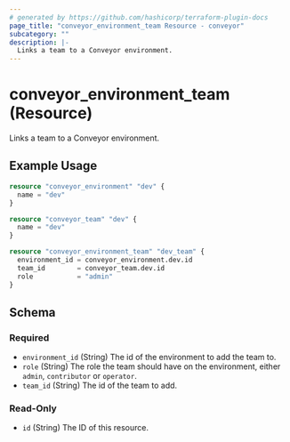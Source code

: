 ```yaml
---
# generated by https://github.com/hashicorp/terraform-plugin-docs
page_title: "conveyor_environment_team Resource - conveyor"
subcategory: ""
description: |-
  Links a team to a Conveyor environment.
---
```


# conveyor_environment_team (Resource)

Links a team to a Conveyor environment.

## Example Usage

```terraform
resource "conveyor_environment" "dev" {
  name = "dev"
}

resource "conveyor_team" "dev" {
  name = "dev"
}

resource "conveyor_environment_team" "dev_team" {
  environment_id = conveyor_environment.dev.id
  team_id        = conveyor_team.dev.id
  role           = "admin"
}
```

<!-- schema generated by tfplugindocs -->
## Schema

### Required

- `environment_id` (String) The id of the environment to add the team to.
- `role` (String) The role the team should have on the environment, either `admin`, `contributor` or `operator`.
- `team_id` (String) The id of the team to add.

### Read-Only

- `id` (String) The ID of this resource.


